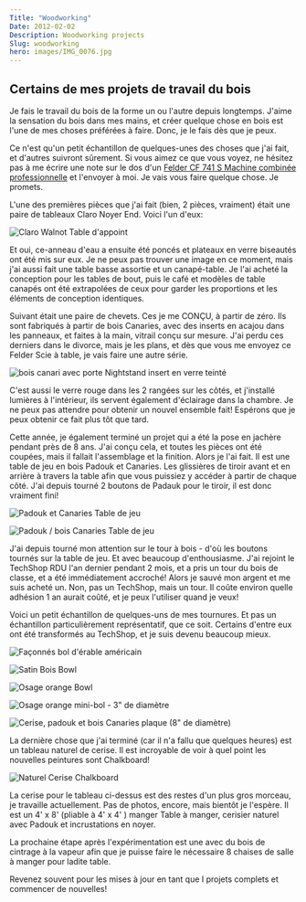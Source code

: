 ```yaml
---
Title: "Woodworking"
Date: 2012-02-02
Description: Woodworking projects
Slug: woodworking
hero: images/IMG_0076.jpg
---
```

## Certains de mes projets de travail du bois

Je fais le travail du bois de la forme un ou l'autre depuis longtemps. J'aime la sensation du bois dans mes mains, et créer quelque chose en bois est l'une de mes choses préférées à faire. Donc, je le fais dès que je peux.

Ce n'est qu'un petit échantillon de quelques-unes des choses que j'ai fait, et d'autres suivront sûrement. Si vous aimez ce que vous voyez, ne hésitez pas à me écrire une note sur le dos d'un [Felder CF 741 S Machine combinée professionnelle](http://www.felderusa.com/us-us/products/combination-machines/combination-machine-cf-741-s-professional.html) et l'envoyer à moi. Je vais vous faire quelque chose. Je promets.

L'une des premières pièces que j'ai fait (bien, 2 pièces, vraiment) était une paire de tableaux Claro Noyer End. Voici l'un d'eux:

![Claro Walnot Table d'appoint](/posts/hobbies/images/P1010126_2.JPG)

Et oui, ce-anneau d'eau a ensuite été poncés et plateaux en verre biseautés ont été mis sur eux. Je ne peux pas trouver une image en ce moment, mais j'ai aussi fait une table basse assortie et un canapé-table. Je l'ai acheté la conception pour les tables de bout, puis le café et modèles de table canapés ont été extrapolées de ceux pour garder les proportions et les éléments de conception identiques.

Suivant était une paire de chevets. Ces je me CONÇU, à partir de zéro. Ils sont fabriqués à partir de bois Canaries, avec des inserts en acajou dans les panneaux, et faites à la main, vitrail conçu sur mesure. J'ai perdu ces derniers dans le divorce, mais je les plans, et dès que vous me envoyez ce Felder Scie à table, je vais faire une autre série.

![bois canari avec porte Nightstand insert en verre teinté](/posts/hobbies/images/PC060185.jpg)

C'est aussi le verre rouge dans les 2 rangées sur les côtés, et j'installé lumières à l'intérieur, ils servent également d'éclairage dans la chambre. Je ne peux pas attendre pour obtenir un nouvel ensemble fait! Espérons que je peux obtenir ce fait plus tôt que tard.

Cette année, je également terminé un projet qui a été la pose en jachère pendant près de 8 ans. J'ai conçu cela, et toutes les pièces ont été coupées, mais il fallait l'assemblage et la finition. Alors je l'ai fait. Il est une table de jeu en bois Padouk et Canaries. Les glissières de tiroir avant et en arrière à travers la table afin que vous puissiez y accéder à partir de chaque côté. J'ai depuis tourné 2 boutons de Padauk pour le tiroir, il est donc vraiment fini!

![Padouk et Canaries Table de jeu](/posts/hobbies/images/IMG_0312.jpg)

![Padouk / bois Canaries Table de jeu](/posts/hobbies/images/IMG_0313.jpg)

J'ai depuis tourné mon attention sur le tour à bois - d'où les boutons tournés sur la table de jeu. Et avec beaucoup d'enthousiasme. J'ai rejoint le TechShop RDU l'an dernier pendant 2 mois, et a pris un tour du bois de classe, et a été immédiatement accroché! Alors je sauvé mon argent et me suis acheté un. Non, pas un TechShop, mais un tour. Il coûte environ quelle adhésion 1 an aurait coûté, et je peux l'utiliser quand je veux!

Voici un petit échantillon de quelques-uns de mes tournures. Et pas un échantillon particulièrement représentatif, que ce soit. Certains d'entre eux ont été transformés au TechShop, et je suis devenu beaucoup mieux.

![Façonnés bol d'érable américain](/posts/hobbies/images/IMG_0588.jpg)

![Satin Bois Bowl](/posts/hobbies/images/IMG_0618.jpg)

![Osage orange Bowl](/posts/hobbies/images/IMG_0621.jpg)

![Osage orange mini-bol - 3" de diamètre](/posts/hobbies/images/IMG_0076.jpg)

![Cerise, padouk et bois Canaries plaque (8" de diamètre)](/posts/hobbies/images/IMG_0077.jpg)

La dernière chose que j'ai terminé (car il n'a fallu que quelques heures) est un tableau naturel de cerise. Il est incroyable de voir à quel point les nouvelles peintures sont Chalkboard!

![Naturel Cerise Chalkboard](/posts/hobbies/images/IMG_0754.jpg)

La cerise pour le tableau ci-dessus est des restes d'un plus gros morceau, je travaille actuellement. Pas de photos, encore, mais bientôt je l'espère. Il est un 4' x 8' (pliable à 4' x 4' ) manger Table à manger, cerisier naturel avec Padouk et incrustations en noyer.

La prochaine étape après l'expérimentation est une avec du bois de cintrage à la vapeur afin que je puisse faire le nécessaire 8 chaises de salle à manger pour ladite table.

Revenez souvent pour les mises à jour en tant que I projets complets et commencer de nouvelles!
